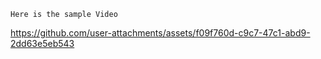 `Here is the sample Video`




https://github.com/user-attachments/assets/f09f760d-c9c7-47c1-abd9-2dd63e5eb543



